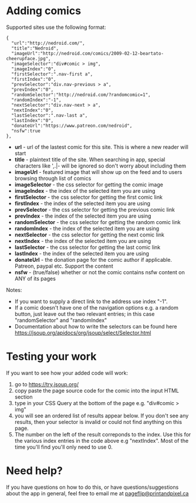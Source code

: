 # Adding comics
Supported sites use the following format:

```
{
  "url":"http://nedroid.com/",
  "title":"Nedroid",
  "imageUrl":"http://nedroid.com/comics/2009-02-12-beartato-cheerupface.jpg",
  "imageSelector":"div#comic > img",
  "imageIndex":"0",
  "firstSelector":".nav-first a",
  "firstIndex":"0",
  "prevSelector":"div.nav-previous > a",
  "prevIndex":"0",
  "randomSelector":"http://nedroid.com/?randomcomic=1",
  "randomIndex":"-1",
  "nextSelector":"div.nav-next > a",
  "nextIndex":"0",
  "lastSelector":".nav-last a",
  "lastIndex":"0",
  "donateUrl":"https://www.patreon.com/nedroid",
  "nsfw":true
},
```

* **url** - url of the lastest comic for this site. This is where a new reader will start
* **title** - plaintext title of the site. When searching in app, special characters like ',.|- will be ignored so don't worry about including them
* **imageUrl** - featured image that will show up on the feed and to users browsing through list of comics
* **imageSelector** - the css selector for getting the comic image
* **imageIndex** - the index of the selected item you are using
* **firstSelector** - the css selector for getting the first comic link
* **firstIndex** - the index of the selected item you are using
* **prevSelector** - the css selector for getting the previous comic link
* **prevIndex** - the index of the selected item you are using
* **randomSelector** - the css selector for getting the random comic link
* **randomIndex** - the index of the selected item you are using
* **nextSelector** - the css selector for getting the next comic link
* **nextIndex** - the index of the selected item you are using
* **lastSelector** - the css selector for getting the last comic link
* **lastIndex** - the index of the selected item you are using
* **donateUrl** - the donation page for the comic author if applicable. Patreon, paypal etc. Support the content
* **nsfw** - (true/false) whether or not the comic contains nsfw content on ANY of its pages

Notes: 
* If you want to supply a direct link to the address use index "-1".
* If a comic doesn't have one of the navigation options e.g. a random button, just leave out the two relevant entries; in this case "randomSelector" and "randomIndex"
* Documentation about how to write the selectors can be found here https://jsoup.org/apidocs/org/jsoup/select/Selector.html

# Testing your work

If you want to see how your added code will work:

1. go to https://try.jsoup.org/ 
2. copy paste the page source code for the comic into the input HTML section
3. type in your CSS Query at the bottom of the page e.g. "div#comic > img"
4. you will see an ordered list of results appear below. If you don't see any results, then your selector is invalid or could not find anything on this page.
5. The number on the left of the result correponds to the index. Use this for the various index entries in the code above e.g "nextIndex". Most of the time you'll find you'll only need to use 0.

# Need help?

If you have questions on how to do this, or have questions/suggestions about the app in general, feel free to email me at pageflip@printandpixel.ca
